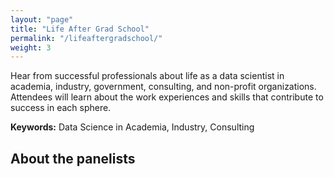 ```yaml
---
layout: "page"
title: "Life After Grad School"
permalink: "/lifeaftergradschool/"
weight: 3
---
```


Hear from successful professionals about life as a data scientist in academia, industry, government, consulting, and non-profit organizations. 
Attendees will learn about the work experiences and skills that contribute to success in each sphere.


**Keywords:** Data Science in Academia, Industry, Consulting


## About the panelists
